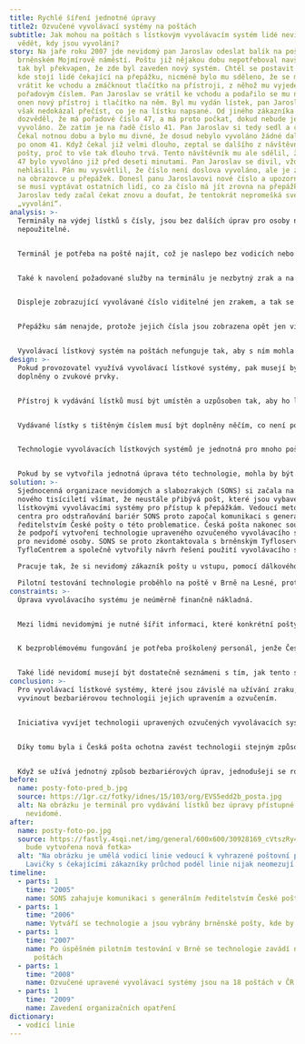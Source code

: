 ```yaml
---
title: Rychlé šíření jednotné úpravy
title2: Ozvučené vyvolávací systémy na poštách
subtitle: Jak mohou na poštách s lístkovým vyvolávacím systém lidé nevidomí
  vědět, kdy jsou vyvoláni?
story: Na jaře roku 2007 jde nevidomý pan Jaroslav odeslat balík na poštu na
  brněnském Mojmírově náměstí. Poštu již nějakou dobu nepotřeboval navštívit, a
  tak byl překvapen, že zde byl zaveden nový systém. Chtěl se postavit do řady,
  kde stojí lidé čekající na přepážku, nicméně bylo mu sděleno, že se musí
  vrátit ke vchodu a zmáčknout tlačítko na přístroji, z něhož mu vyjede lístek s
  pořadovým číslem. Pan Jaroslav se vrátil ke vchodu a podařilo se mu nahmatat
  onen nový přístroj i tlačítko na něm. Byl mu vydán lístek, pan Jaroslav si
  však nedokázal přečíst, co je na lístku napsané. Od jiného zákazníka pošty se
  dozvěděl, že má pořadové číslo 47, a má proto počkat, dokud nebude jeho číslo
  vyvoláno. Že zatím je na řadě číslo 41. Pan Jaroslav si tedy sedl a čekal.
  Čekal notnou dobu a bylo mu divné, že dosud nebylo vyvoláno žádné další číslo
  po onom 41. Když čekal již velmi dlouho, zeptal se dalšího z návštěvníků
  pošty, proč to vše tak dlouho trvá. Tento návštěvník mu ale sdělil, že číslo
  47 bylo vyvoláno již před deseti minutami. Pan Jaroslav se divil, vždyť nic
  nehlásili. Pán mu vysvětlil, že číslo není doslova vyvoláno, ale je zobrazeno
  na obrazovce u přepážek. Donesl panu Jaroslavovi nové číslo a upozornil ho, že
  se musí vyptávat ostatních lidí, co za číslo má jít zrovna na přepážku. Pan
  Jaroslav tedy začal čekat znovu a doufat, že tentokrát nepromešká své
  „vyvolání“.
analysis: >-
  Terminály na výdej lístků s čísly, jsou bez dalších úprav pro osoby nevidomé
  nepoužitelné.


  Terminál je potřeba na poště najít, což je naslepo bez vodicích nebo akustických prvků velice obtížné.


  Také k navolení požadované služby na terminálu je nezbytný zrak a na vydaném lístku je číslo jen natištěné.


  Displeje zobrazující vyvolávané číslo viditelné jen zrakem, a tak se nevidomý člověk nedozví, kdy má jít na kterou přepážku.


  Přepážku sám nenajde, protože jejich čísla jsou zobrazena opět jen vizuálně. 


  Vyvolávací lístkový systém na poštách nefunguje tak, aby s ním mohla samostatně pracovat osoba nevidomá.
design: >-
  Pokud provozovatel využívá vyvolávací lístkové systémy, pak musejí být
  doplněny o zvukové prvky.


  Přístroj k vydávání lístků musí být umístěn a uzpůsoben tak, aby ho lidé nevidomí mohli najít a použít.


  Vydávané lístky s tištěným číslem musí být doplněny něčím, co není potřeba číst zrakem.


  Technologie vyvolávacích lístkových systémů je jednotná pro mnoho pošt.


  Pokud by se vytvořila jednotná úprava této technologie, mohla by být zavedena pro všechny pošty.
solution: >-
  Sjednocenná organizace nevidomých a slabozrakých (SONS) si začala na počátku
  nového tisíciletí všímat, že neustále přibývá pošt, které jsou vybaveny
  lístkovými vyvolávacími systémy pro přístup k přepážkám. Vedoucí metodického
  centra pro odstraňování bariér SONS proto započal komunikaci s generálním
  ředitelstvím České pošty o této problematice. Česká pošta nakonec souhlasila,
  že podpoří vytvoření technologie upraveného ozvučeného vyvolávacího systému
  pro nevidomé osoby. SONS se proto zkontaktovala s brněnským Tyfloservisem a
  TyfloCentrem a společně vytvořily návrh řešení použití vyvolávacího systému. 

  Pracuje tak, že si nevidomý zákazník pošty u vstupu, pomocí dálkového vysílače povelů aktivuje hlasový majáček, díky němuž dohledá vchod do budovy. Ze druhé fráze majáčku se dozví, jak se dostane k vyhrazené přepážce pomocí umělé vodící linie. Tam se vysláním povelu z vysílače, zaregistruje do lístkového systému. Ve chvíli, kdy se vyhrazená přepážka uvolní, tak jej na to akustický signál  upozorní a navede jej přímo k přepážce. 

  Pilotní testování technologie proběhlo na poště v Brně na Lesné, protože tato byla vybrána jako pošta nejvíce navštěvovaná nevidomými zákazníky. Poté byl upravený vyvolávací systém nainstalován ještě na dvou poštách v Brně. SONS nicméně od začátku koncipoval technologii tak, aby šla nainstalovat na jakoukoli poštu s vyvolávacím lístkovým systémem, aby se tedy jednalo o jednotný celostátní systém. Proto byl společně s Českou poštou odsouhlasen seznam pošt po celé ČR, kde bude technologie zavedena. Technologie upraveného vyvolávacího systému pro osoby nevidomé je tak nakonec zavedena na 18 poštách po České republice.
constraints: >-
  Úprava vyvolávacího systému je neúměrně finančně nákladná.


  Mezi lidmi nevidomými je nutné šířit informaci, které konkrétní pošty mají upravený vyvolávací systém.


  K bezproblémovému fungování je potřeba proškolený personál, jenže České poště se střídají zaměstnanci.


  Také lidé nevidomí musejí být dostatečně seznámeni s tím, jak tento systém užívat.
conclusion: >-
  Pro vyvolávací lístkové systémy, které jsou závislé na užívání zraku, lze
  vyvinout bezbariérovou technologii jejich upravením a ozvučením.


  Iniciativa vyvíjet technologii upravených ozvučených vyvolávacích systémů jednotnou a celostátně aplikovatelnou byla užitečná.


  Díky tomu byla i Česká pošta ochotna zavést technologii stejným způsobem na více místech.


  Když se užívá jednotný způsob bezbariérových úprav, jednodušeji se rozšíří na více podobných míst.
before:
  name: posty-foto-pred_b.jpg
  source: https://1gr.cz/fotky/idnes/15/103/org/EVS5edd2b_posta.jpg
  alt: Na obrázku je terminál pro vydávání lístků bez úpravy přístupné pro osoby
    nevidomé.
after:
  name: posty-foto-po.jpg
  source: https://fastly.4sqi.net/img/general/600x600/30928169_cVtszRy4cTEeATTiFryPxhgvOHAm9ND966eDjcNn7oM.jpg    <dočasné,
    bude vytvořena nová fotka>
  alt: "Na obrázku je umělá vodicí linie vedoucí k vyhrazené poštovní přepážce.
    Lavičky s čekajícími zákazníky průchod podél linie nijak neomezují. "
timeline:
  - parts: 1
    time: "2005"
    name: SONS zahajuje komunikaci s generálním ředitelstvím České pošty
  - parts: 1
    time: "2006"
    name: Vytváří se technologie a jsou vybrány brněnské pošty, kde by byla zavedena
  - parts: 1
    time: "2007"
    name: Po úspěšném pilotním testování v Brně se technologie zavádí na dalších
      poštách
  - parts: 1
    time: "2008"
    name: Ozvučené upravené vyvolávací systémy jsou na 18 poštách v ČR
  - parts: 1
    time: "2009"
    name: Zavedení organizačních opatření
dictionary:
  - vodící linie
---
```

